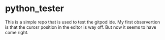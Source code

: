 # python_tester

This is a simple repo that  is used to test the gitpod ide.  My first observertion is that the curosr position in the editor
is way off.  But now it seems to have come right.

